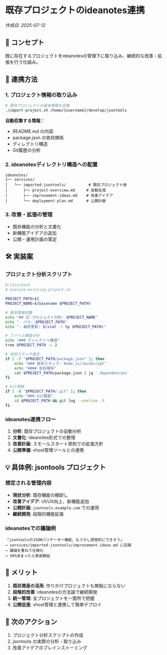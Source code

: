 # 既存プロジェクトのideanotes連携

*作成日: 2025-07-12*

## 🎯 コンセプト

既に存在するプロジェクトをideanotesの管理下に取り込み、継続的な改善・拡張を行う仕組み。

## 🔗 連携方法

### 1. プロジェクト情報の取り込み
```bash
# 既存プロジェクトの基本情報を収集
./import-project.sh /home/{username}/develop/jsontools
```

**自動収集する情報：**
- README.md の内容
- package.json の依存関係
- ディレクトリ構造
- Git履歴の分析

### 2. ideanotesディレクトリ構造への配置
```
ideanotes/
├── services/
│   └── imported-jsontools/          # 既存プロジェクト用
│       ├── project-overview.md     # 自動生成
│       ├── improvement-ideas.md    # 改善アイデア
│       └── deployment-plan.md      # 公開計画
```

### 3. 改善・拡張の管理
- 既存機能の分析と文書化
- 新機能アイデアの追加
- 公開・運用計画の策定

## 🛠️ 実装案

### プロジェクト分析スクリプト
```bash
#!/bin/bash
# analyze-existing-project.sh

PROJECT_PATH=$1
PROJECT_NAME=$(basename $PROJECT_PATH)

# 基本情報収集
echo "## 📋 プロジェクト分析: $PROJECT_NAME"
echo "- パス: $PROJECT_PATH"
echo "- 最終更新: $(stat -c %y $PROJECT_PATH)"

# ファイル構造分析
echo "### ディレクトリ構造"
tree $PROJECT_PATH -L 2

# 技術スタック推定
if [ -f "$PROJECT_PATH/package.json" ]; then
    echo "### 技術スタック: Node.js/JavaScript"
    echo "#### 依存関係"
    cat $PROJECT_PATH/package.json | jq '.dependencies'
fi

# Git情報
if [ -d "$PROJECT_PATH/.git" ]; then
    echo "### Git履歴"
    cd $PROJECT_PATH && git log --oneline -5
fi
```

### ideanotes連携フロー
1. **分析**: 既存プロジェクトの自動分析
2. **文書化**: ideanotes形式での整理
3. **改善計画**: スモールスタート原則での拡張方針
4. **公開準備**: vhost管理ツールとの連携

## 💡 具体例: jsontools プロジェクト

### 想定される管理内容
- **現状分析**: 既存機能の棚卸し
- **改善アイデア**: UI/UX向上、新機能追加
- **公開計画**: `jsontools.example.com` での運用
- **継続開発**: 段階的機能拡張

### ideanotesでの議論例
```
「jsontoolsのJSONバリデーター機能、もう少し視覚的にできそう」
→ services/imported-jsontools/improvement-ideas.md に記録
→ 議論を重ねて仕様化
→ 50%決まったら実装開始
```

## 🚀 メリット

1. **既存資産の活用**: 作りかけプロジェクトも無駄にならない
2. **段階的改善**: ideanotesの方法論で継続開発
3. **統一管理**: 全プロジェクトを一箇所で把握
4. **公開促進**: vhost管理と連携して簡単デプロイ

## 📝 次のアクション

1. プロジェクト分析スクリプトの作成
2. jsontools の実際の分析・取り込み
3. 改善アイデアのブレインストーミング